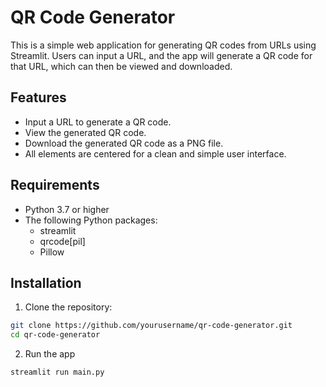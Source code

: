 # QR Code Generator

This is a simple web application for generating QR codes from URLs using Streamlit. Users can input a URL, and the app will generate a QR code for that URL, which can then be viewed and downloaded.

## Features

- Input a URL to generate a QR code.
- View the generated QR code.
- Download the generated QR code as a PNG file.
- All elements are centered for a clean and simple user interface.

## Requirements

- Python 3.7 or higher
- The following Python packages:
  - streamlit
  - qrcode[pil]
  - Pillow

## Installation

1. Clone the repository:

```sh
git clone https://github.com/yourusername/qr-code-generator.git
cd qr-code-generator
```

2. Run the app
```sh
streamlit run main.py
```
